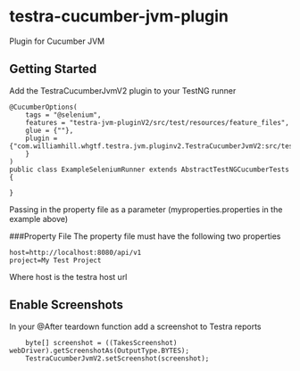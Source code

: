 # testra-cucumber-jvm-plugin
Plugin for Cucumber JVM

## Getting Started
Add the TestraCucumberJvmV2 plugin to your TestNG runner
```$xslt
@CucumberOptions(
    tags = "@selenium",
    features = "testra-jvm-pluginV2/src/test/resources/feature_files",
    glue = {""},
    plugin = {"com.williamhill.whgtf.testra.jvm.pluginv2.TestraCucumberJvmV2:src/test/resources/myproperties.properties"
    }
)
public class ExampleSeleniumRunner extends AbstractTestNGCucumberTests {

}
```

Passing in the property file as a parameter (myproperties.properties in the example above)

###Property File
The property file must have the following two properties
```$xslt
host=http://localhost:8080/api/v1
project=My Test Project
```
Where host is the testra host url

## Enable Screenshots
In your @After teardown function add a screenshot to Testra reports
```$xslt
    byte[] screenshot = ((TakesScreenshot) webDriver).getScreenshotAs(OutputType.BYTES);
    TestraCucumberJvmV2.setScreenshot(screenshot);
```
